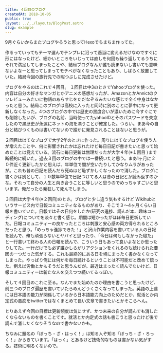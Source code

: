 ```yaml
---
title: ４回目のブログ
createdAt: 2018-10-05
public: true
layout: ../../layouts/BlogPost.astro
slug: example
---
```

9月ぐらいからまたブログやろうと思ってHexoでちまちま作ってた。

作るっていってもテーマ選んでテンプレに沿って適当に変えるだけなのですぐに形にはなったけど、細かいところをいじっては直しを何回も繰り返してるうちにそれで満足してしまったことや、結局ブログなんか誰も読まないし書いても意味ないよなーと思ってしまってモチベがなくなったこともあり、しばらく放置していた。結局今回の旅行先での暇つぶしに完成させたけど。

ブログをやるのはこれで４回目。
１回目は中3のときでYahooブログを使った。内容は自分の好きなマンガとかアニメの感想だったが、AmazonとかAnnictのクソレビューみたいに物語のあらすじをただなぞるみたいな感じで全く中身はなかったと思う。結局このブログは高校に入ったと同時に別のことに夢中になって更新しなくなった。4つのブログの中では歴史の黒度合いが濃いために今すぐにでも削除したいが、ブログの名前、当時使ってたyahooIDとそのパスワードを失念したので黒歴史が永遠にネットの海を漂うことが確定した。つらい。まあ今の自分と結びつくものは書いてないので誰かに発見されることはないと思うが。

２回目ははてなブログで大学2年のときに作った。周りにはてなブログを使う人が増えたことや、何に影響されたかは忘れたけど毎日日記が書きたいと思って始めたことは覚えている。流石に毎日更新は無理だったが大学４年(※１回目 )まで断続的に続いた。過去３回のブログの中では一番続いたと思う。まあ1ヶ月に２０件近く更新したかと思えば、年単位で間が空いたりしてかなりムラがあったが。これも昔の日記を読んだら死ぬほど恥ずかしくなったので消した。ブログに書くかは別として、１０数年単位で日記つけてる人は昔の日記とか読み返すのかな。それって自分の人生と向き合うことに等しいと思うのでめっちゃすごいと思います。俺だったら発狂して死んでしまう。

３回目は大学４年(※２回目)のとき。ブログと少し違う気もするけど Wikihubというサービス内で日報コミュニティなるものがあり、そこで３〜4ヶ月くらい日報を書いていた。日報ではその日何をしたか(研究の進捗、読んだ本、趣味コーディング)についてを淡々と書く感じ。期間は短かったがほぼ毎日更新していた。日報コミュニティーの良かったところは刺激と安心感の両方得られるところだったと思う。「めっちゃ進捗できた！」と沢山作業内容を書いている人の日報を読んで、俺も頑張らないとヤバイと思ったり、「今日は何もしなかった寝た」と一行書いて終わる人の日報を読んで、こういう日もあって良いよなとか思ったりしてた。一行だけでも必ず誰かしらがリアクションをくれるのも続けられた要因の一つだった気がする。これも最終的にある日を境にまったく書かなくなってしまった。やっぱり俺には何かを毎日続けるということは不可能だと改めて悟った。例えば労働とかもそうだと思うんだが。最近はまったく読んでないけど、日報コミュニティーは新たな人を交えつつ続いてるっぽい。

そして４回目のこれに至る。なんでまた始めたのか理由を書こうと思ったけど、前三つのブログ遍歴を書いていたらめんどうくさくなってしまった。英語の上達には日本語の能力が関係しているから日本語能力向上のためだとか、就活とか内定式の愚痴をtwitterではなくまとめて長い文章で書きたいとかそこらへん。

とりあえず今回の目標は更新頻度は気にせず、かつ未来の自分が読んでも消したくならないものを書くことてす。就活とか内定式の話も書こうと思ったけど後で読んで消したくなりそうなので書かないかも。

ちなみに題名の「ぼっち・ざ・はっく！」は知る人ぞ知る「ぼっち・ざ・ろっく！」からきています。「はっく」とあるけど技術的なものは書かない気がする。技術に明るくないので。
